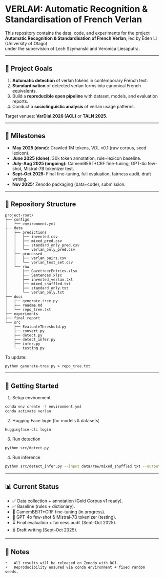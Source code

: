 # VERLAИ: Automatic Recognition & Standardisation of French Verlan

This repository contains the data, code, and experiments for the project  
**Automatic Recognition & Standardisation of French Verlan**, led by Eden Li (University of Otago)  
under the supervision of Lech Szymanski and Veronica Liesaputra.

---

## 🎯 Project Goals

1. **Automatic detection** of verlan tokens in contemporary French text.  
2. **Standardisation** of detected verlan forms into canonical French equivalents.  
3. Build a **reproducible open pipeline** with dataset, models, and evaluation reports.  
4. Conduct a **sociolinguistic analysis** of verlan usage patterns.

Target venues: **VarDial 2026 (ACL)** or **TALN 2025**.

---

## 📆 Milestones

- **May 2025 (done):** Crawled 1M tokens, VDL v0.1 (raw corpus, seed lexicon).  
- **June 2025 (done):** 30k token annotation, rule+lexicon baseline.  
- **July–Aug 2025 (ongoing):** CamemBERT+CRF fine-tuning, GPT-4o few-shot, Mistral-7B tokenizer test.  
- **Sept–Oct 2025:** Final fine-tuning, full evaluation, fairness audit, draft writing.  
- **Nov 2025:** Zenodo packaging (data+code), submission.

---

## 📂 Repository Structure

```text
project-root/
├── configs
│   └── environment.yml
├── data
│   ├── predictions
│   │   ├── invented.csv
│   │   ├── mixed_pred.csv
│   │   ├── standard_only_pred.csv
│   │   └── verlan_only_pred.csv
│   ├── processed
│   │   ├── verlan_pairs.csv
│   │   └── verlan_test_set.csv
│   └── raw
│       ├── GazetteerEntries.xlsx
│       ├── Sentences.xlsx
│       ├── invented_verlan.txt
│       ├── mixed_shuffled.txt
│       ├── standard_only.txt
│       └── verlan_only.txt
├── docs
│   ├── generate-tree.py
│   ├── readme.md
│   └── repo_tree.txt
├── experiments
├── final report
└── src
    ├── EvaluateThreshold.py
    ├── convert.py
    ├── detect.py
    ├── detect_infer.py
    ├── infer.py
    └── testing.py
```

To update:
```text
python generate-tree.py > repo_tree.txt
```

---

## 🚀 Getting Started

1. Setup environment

```bash
conda env create -f environment.yml
conda activate verlan
```

2. Hugging Face login (for models & datasets)

```bash
huggingface-cli login
```

3. Run detection

```bash
python src/detect.py
```

4. Run inference

```bash
python src/detect_infer.py --input data/raw/mixed_shuffled.txt --output data/predictions/mixed_pred.csv
```


---

## 📊 Current Status
- ✅ Data collection + annotation (Gold Corpus v1 ready).
- ✅ Baseline (rules + dictionary).
- 🔄 CamemBERT+CRF fine-tuning (in progress).
- 🔄 GPT-4o few-shot & Mistral-7B tokenizer (testing).
- ⏳ Final evaluation + fairness audit (Sept–Oct 2025).
- ⏳ Draft writing (Sept–Oct 2025).

---

## 📌 Notes
	•	All results will be released on Zenodo with DOI.
	•	Reproducibility ensured via conda environment + fixed random seeds.
